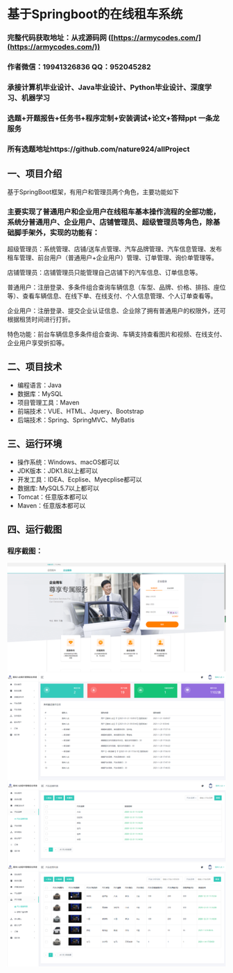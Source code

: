 基于Springboot的在线租车系统
=
### 完整代码获取地址：从戎源码网 ([https://armycodes.com/](https://armycodes.com/))
### 作者微信：19941326836  QQ：952045282 
### 承接计算机毕业设计、Java毕业设计、Python毕业设计、深度学习、机器学习
### 选题+开题报告+任务书+程序定制+安装调试+论文+答辩ppt 一条龙服务
### 所有选题地址https://github.com/nature924/allProject

一、项目介绍
---
基于SpringBoot框架，有用户和管理员两个角色，主要功能如下
### 主要实现了普通用户和企业用户在线租车基本操作流程的全部功能，系统分普通用户、企业用户、店铺管理员、超级管理员等角色，除基础脚手架外，实现的功能有：
超级管理员：系统管理、店铺/送车点管理、汽车品牌管理、汽车信息管理、发布租车管理、前台用户（普通用户+企业用户）管理、订单管理、询价单管理等。

店铺管理员：店铺管理员只能管理自己店铺下的汽车信息、订单信息等。

普通用户：注册登录、多条件组合查询车辆信息（车型、品牌、价格、排挡、座位等）、查看车辆信息、在线下单、在线支付、个人信息管理、个人订单查看等。

企业用户：注册登录、提交企业认证信息、企业除了拥有普通用户的权限外，还可根据租赁时间进行打折。

特色功能：前台车辆信息多条件组合查询、车辆支持查看图片和视频、在线支付、企业用户享受折扣等。








二、项目技术
---
- 编程语言：Java
- 数据库：MySQL
- 项目管理工具：Maven
- 前端技术：VUE、HTML、Jquery、Bootstrap
- 后端技术：Spring、SpringMVC、MyBatis

三、运行环境
---
- 操作系统：Windows、macOS都可以
- JDK版本：JDK1.8以上都可以
- 开发工具：IDEA、Ecplise、Myecplise都可以
- 数据库: MySQL5.7以上都可以
- Tomcat：任意版本都可以
- Maven：任意版本都可以

四、运行截图
---

### 程序截图：
![image/1.png](image/1.png)
![image/1.png](image/2.png)
![image/1.png](image/5.png)
![image/1.png](image/6.png)



